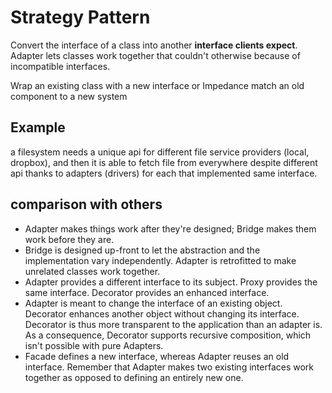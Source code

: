 Strategy Pattern
==================
Convert the interface of a class into another __interface clients expect__.
Adapter lets classes work together that couldn't otherwise because of incompatible interfaces.

Wrap an existing class with a new interface or Impedance match an old component to a new system

Example
---------
a filesystem needs a unique api for different file service providers (local, dropbox), and then
it is able to fetch file from everywhere despite different api thanks to adapters (drivers) for each that implemented same interface.

comparison with others
----------------------
- Adapter makes things work after they're designed; Bridge makes them work before they are.
- Bridge is designed up-front to let the abstraction and the implementation vary independently. Adapter is retrofitted to make unrelated classes work together.
- Adapter provides a different interface to its subject. Proxy provides the same interface. Decorator provides an enhanced interface.
- Adapter is meant to change the interface of an existing object. Decorator enhances another object without changing its interface. Decorator is thus more transparent to the application than an adapter is. As a consequence, Decorator supports recursive composition, which isn't possible with pure Adapters.
- Facade defines a new interface, whereas Adapter reuses an old interface. Remember that Adapter makes two existing interfaces work together as opposed to defining an entirely new one.